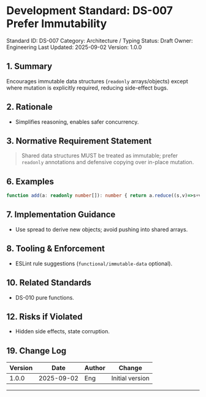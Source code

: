 # Development Standard: DS-007 Prefer Immutability

Standard ID: DS-007
Category: Architecture / Typing
Status: Draft
Owner: Engineering
Last Updated: 2025-09-02
Version: 1.0.0

## 1. Summary

Encourages immutable data structures (`readonly` arrays/objects) except where mutation is explicitly required, reducing side-effect bugs.

## 2. Rationale

- Simplifies reasoning, enables safer concurrency.

## 3. Normative Requirement Statement

> Shared data structures MUST be treated as immutable; prefer `readonly` annotations and defensive copying over in-place mutation.

## 6. Examples

```ts
function add(a: readonly number[]): number { return a.reduce((s,v)=>s+v,0) }
```

## 7. Implementation Guidance

- Use spread to derive new objects; avoid pushing into shared arrays.

## 8. Tooling & Enforcement

- ESLint rule suggestions (`functional/immutable-data` optional).

## 10. Related Standards

- DS-010 pure functions.

## 12. Risks if Violated

- Hidden side effects, state corruption.

## 19. Change Log

| Version | Date | Author | Change |
| ------- | ---- | ------ | ------ |
| 1.0.0 | 2025-09-02 | Eng | Initial version |

---
